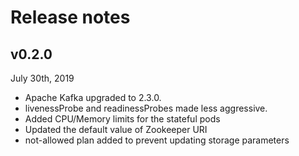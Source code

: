 # Release notes 

## v0.2.0 
July 30th, 2019

- Apache Kafka upgraded to 2.3.0.
- livenessProbe and readinessProbes made less aggressive. 
- Added CPU/Memory limits for the stateful pods
- Updated the default value of Zookeeper URI
- not-allowed plan added to prevent updating storage parameters
